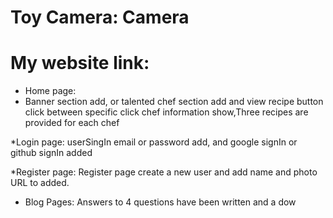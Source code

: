 # Toy Camera: Camera
# My website link:


* Home page:
* Banner section add, or talented chef section add and view recipe button click between specific click chef information show,Three recipes are provided for each chef

*Login page:
userSingIn email or password add, and google signIn or github signIn added

*Register page:
Register page create a new user and add name and photo URL to added.

* Blog Pages:
Answers to 4 questions have been written and a dow